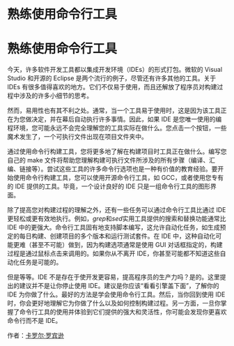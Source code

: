 # 熟练使用命令行工具

# 熟练使用命令行工具

今天，许多软件开发工具都以集成开发环境（IDEs）的形式打包。微软的 Visual Studio 和开源的 Eclipse 是两个流行的例子，尽管还有许多其他的工具。关于 IDEs 有很多值得喜欢的地方。它们不仅易于使用，而且还解放了程序员对构建过程中涉及的许多小细节的思考。

然而，易用性也有其不利之处。通常，当一个工具易于使用时，这是因为该工具正在为您做决定，并在幕后自动执行许多事情。因此，如果 IDE 是您唯一使用的编程环境，您可能永远不会完全理解您的工具实际在做什么。您点击一个按钮，一些魔术发生了，一个可执行文件出现在项目文件夹中。

通过使用命令行构建工具，您将更多地了解在构建项目时工具正在做什么。编写您自己的 make 文件将帮助您理解构建可执行文件所涉及的所有步骤（编译、汇编、链接等）。尝试这些工具的许多命令行选项也是一种有价值的教育经验。要开始使用命令行构建工具，您可以使用开源命令行工具，如 GCC，或者使用您专有的 IDE 提供的工具。毕竟，一个设计良好的 IDE 只是一组命令行工具的图形界面。

除了提高您对构建过程的理解之外，还有一些任务可以通过命令行工具比通过 IDE 更轻松或更有效地执行。例如，*grep*和*sed*实用工具提供的搜索和替换功能通常比 IDE 中的更强大。命令行工具固有地支持脚本编写，这允许自动化任务，如生成预定的每日构建、创建项目的多个版本和运行测试套件。在 IDE 中，这种自动化可能更难（甚至不可能）做到，因为构建选项通常是使用 GUI 对话框指定的，构建过程是通过鼠标点击来调用的。如果你从不离开 IDE，你甚至可能都不知道这些自动化任务是可能的。

但是等等。IDE 不是存在于使开发更容易，提高程序员的生产力吗？是的。这里提出的建议并不是让你停止使用 IDE。建议是你应该“看看引擎盖下面”，了解你的 IDE 为你做了什么。最好的方法是学会使用命令行工具。然后，当你回到使用 IDE 时，你会更好地理解它为你做了什么以及如何控制构建过程。另一方面，一旦你掌握了命令行工具的使用并体验到它们提供的强大和灵活性，你可能会发现你更喜欢命令行而不是 IDE。

作者：[卡罗尔·罗宾逊](http://programmer.97things.oreilly.com/wiki/index.php/Carroll_Robinson)
